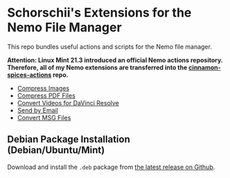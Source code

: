 # Schorschii's Extensions for the Nemo File Manager
This repo bundles useful actions and scripts for the Nemo file manager.

**Attention: Linux Mint 21.3 introduced an official Nemo actions repository. Therefore, all of my Nemo extensions are transferred into the [cinnamon-spices-actions](https://github.com/linuxmint/cinnamon-spices-actions) repo.**

* [Compress Images](action-compress-images)
* [Compress PDF Files](action-compress-pdf)
* [Convert Videos for DaVinci Resolve](action-convert-davinci)
* [Send by Email](action-send-by-mail)
* [Convert MSG Files](action-convert-msg)

## Debian Package Installation (Debian/Ubuntu/Mint)
Download and install the `.deb` package from [the latest release on Github](https://github.com/schorschii/nemo-extensions/releases).
